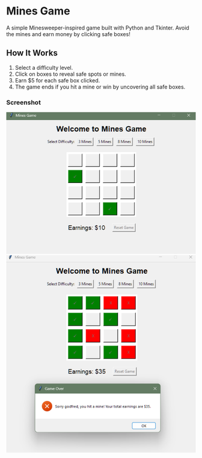 # Mines Game

A simple Minesweeper-inspired game built with Python and Tkinter. Avoid the mines and earn money by clicking safe boxes!

## How It Works
1. Select a difficulty level.
2. Click on boxes to reveal safe spots or mines.
3. Earn $5 for each safe box clicked.
4. The game ends if you hit a mine or win by uncovering all safe boxes.

### Screenshot
![Game Screenshot](https://github.com/Niel07-cyber/mines-game/blob/main/Screenshot%202025-01-02%20010948.png)
![Game Screenshot](https://github.com/Niel07-cyber/mines-game/blob/main/Screenshot%202025-01-02%20011425.png)
